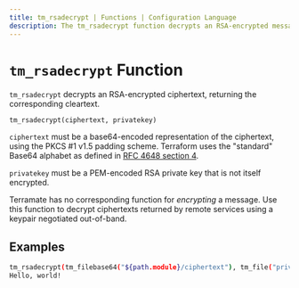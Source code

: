 ```yaml
---
title: tm_rsadecrypt | Functions | Configuration Language
description: The tm_rsadecrypt function decrypts an RSA-encrypted message.
---
```


# `tm_rsadecrypt` Function

`tm_rsadecrypt` decrypts an RSA-encrypted ciphertext, returning the corresponding
cleartext.

```hcl
tm_rsadecrypt(ciphertext, privatekey)
```

`ciphertext` must be a base64-encoded representation of the ciphertext, using
the PKCS #1 v1.5 padding scheme. Terraform uses the "standard" Base64 alphabet
as defined in [RFC 4648 section 4](https://tools.ietf.org/html/rfc4648#section-4).

`privatekey` must be a PEM-encoded RSA private key that is not itself
encrypted.

Terramate has no corresponding function for _encrypting_ a message. Use this
function to decrypt ciphertexts returned by remote services using a keypair
negotiated out-of-band.

## Examples

```sh
tm_rsadecrypt(tm_filebase64("${path.module}/ciphertext"), tm_file("privatekey.pem"))
Hello, world!
```
